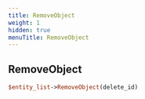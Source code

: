 ```yaml
---
title: RemoveObject
weight: 1
hidden: true
menuTitle: RemoveObject
---
```

## RemoveObject
```perl
$entity_list->RemoveObject(delete_id)
```